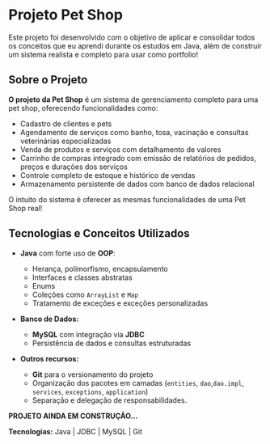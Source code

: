 # **Projeto  Pet Shop**

Este projeto foi desenvolvido com o objetivo de aplicar e consolidar todos os conceitos que eu aprendi durante os estudos em Java, além de construir um sistema realista e completo para usar como portfolio!

## **Sobre o Projeto**

**O projeto da Pet Shop** é um sistema de gerenciamento completo para uma pet shop, oferecendo funcionalidades como:

- Cadastro de clientes e pets
- Agendamento de serviços como banho, tosa, vacinação e consultas veterinárias especializadas
- Venda de produtos e serviços com detalhamento de valores
- Carrinho de compras integrado com emissão de relatórios de pedidos, preços e durações dos serviços
- Controle completo de estoque e histórico de vendas
- Armazenamento persistente de dados com banco de dados relacional

O intuito do sistema é oferecer as mesmas funcionalidades de uma Pet Shop real!

## **Tecnologias e Conceitos Utilizados**

- **Java** com forte uso de **OOP**:
    - Herança, polimorfismo, encapsulamento
    - Interfaces e classes abstratas
    - Enums
    - Coleções como `ArrayList` e `Map`
    - Tratamento de exceções e exceções personalizadas

- **Banco de Dados:**
    - **MySQL** com integração via **JDBC**
    - Persistência de dados e consultas estruturadas

- **Outros recursos:**
    - **Git** para o versionamento do projeto
    - Organização dos pacotes em camadas (`entities`, `dao`,`dao.impl`, `services`, `exceptions`, `application`)
    - Separação e delegação de responsabilidades.


**PROJETO AINDA EM CONSTRUÇÃO...**

**Tecnologias:** Java | JDBC | MySQL | Git